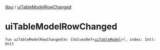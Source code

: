 [libui](index.md) / [uiTableModelRowChanged](./ui-table-model-row-changed.md)

# uiTableModelRowChanged

`fun uiTableModelRowChanged(m: CValuesRef<`[`uiTableModel`](ui-table-model.md)`>?, index: Int): Unit`